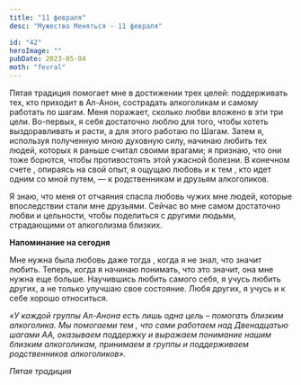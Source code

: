 ```yaml
---
title: "11 февраля"
desc: "Мужество Меняться - 11 февраля"

id: "42"
heroImage: ""
pubDate: 2023-05-04
moth: "fevral"
---
```


Пятая традиция помогает мне в достижении трех целей: поддерживать тех, кто
приходит в Ал-Анон, сострадать алкоголикам и самому работать по шагам. Меня
поражает, сколько любви вложено в эти три цели. Во-первых, я себя достаточно
люблю для того, чтобы хотеть выздоравливать и расти, а для этого работаю по
Шагам. Затем я, используя полученную мною духовную силу, начинаю любить тех
людей, которых я раньше считал своими врагами; я признаю, что они тоже
борются, чтобы противостоять этой ужасной болезни. В конечном счете , опираясь
на свой опыт, я ощущаю любовь и к тем , кто идет одним со мной путем, — к
родственникам и друзьям алкоголиков.

Я знаю, что меня от отчаяния спасла любовь чужих мне людей, которые
впоследствии стали мне друзьями. Сейчас во мне самом достаточно любви и
цельности, чтобы поделиться с другими людьми, страдающими от алкоголизма
близких.

**Напоминание на сегодня**

Мне нужна была любовь даже тогда , когда я не знал, что значит любить. Теперь,
когда я начинаю понимать, что это значит, она мне нужна еще больше. Научившись
любить самого себя, я учусь любить других, а не только улучшаю свое состояние.
Любя других, я учусь и к себе хорошо относиться.

_«У каждой группы Ал-Анона есть лишь одна цель – помогать близким алкоголика.
Мы помогаеми тем , что сами работаем над Двенадцатью шагами АА, оказываем
поддержку и выражаем понимание нашим близким алкоголикам, принимаем в группы и
поддерживаем родственников алкоголиков»._

_Пятая традиция_
